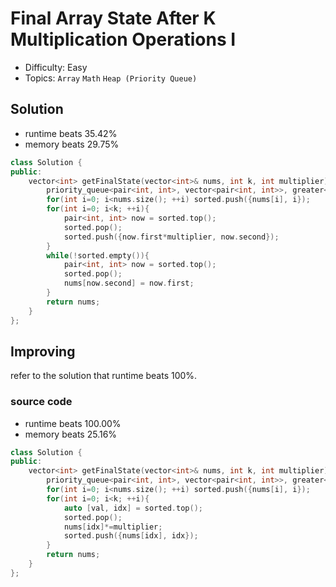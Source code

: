 # Final Array State After K Multiplication Operations I 
- Difficulty: Easy
- Topics: `Array` `Math` `Heap (Priority Queue)`

## Solution
- runtime beats 35.42%
- memory beats 29.75%
``` cpp
class Solution {
public:
    vector<int> getFinalState(vector<int>& nums, int k, int multiplier) {
        priority_queue<pair<int, int>, vector<pair<int, int>>, greater<pair<int, int>>> sorted;
        for(int i=0; i<nums.size(); ++i) sorted.push({nums[i], i});
        for(int i=0; i<k; ++i){
            pair<int, int> now = sorted.top();
            sorted.pop();
            sorted.push({now.first*multiplier, now.second});
        }
        while(!sorted.empty()){
            pair<int, int> now = sorted.top();
            sorted.pop();
            nums[now.second] = now.first;
        }
        return nums;
    }
};
```

## Improving
refer to the solution that runtime beats 100%.
### source code
- runtime beats 100.00%
- memory beats 25.16%
``` cpp
class Solution {
public:
    vector<int> getFinalState(vector<int>& nums, int k, int multiplier) {
        priority_queue<pair<int, int>, vector<pair<int, int>>, greater<pair<int, int>>> sorted;
        for(int i=0; i<nums.size(); ++i) sorted.push({nums[i], i});
        for(int i=0; i<k; ++i){
            auto [val, idx] = sorted.top();
            sorted.pop();
            nums[idx]*=multiplier;
            sorted.push({nums[idx], idx});
        }
        return nums;
    }
};
```